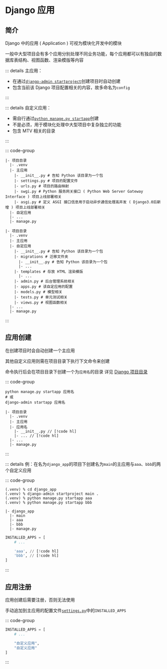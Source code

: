 # Django 应用

## 简介

Django 中的应用 ( Application ) 可视为模块化开发中的模块

一般中大型项目会有多个应用分别处理不同业务功能，每个应用都可以有独自的数据库表结构、视图函数、渲染模版等内容

::: details 主应用：

- 在通过[`django-admin startproject`](../index.md#项目创建)创建项目时自动创建
- 包含当前该 Django 项目配置相关的内容，故多命名为`config`

:::

::: details 自定义应用：

- 需自行通过[`python manage.py startapp`](#应用创建)创建
- 不是必须，用于模块化处理中大型项目中复杂独立的功能
- 包含 MTV 相关的目录

:::

::: code-group

```shell{3-8} [主应用]
|- 项目目录
  |- .venv
  |- 主应用
    |- __init__.py # 告知 Python 该目录为一个包
    |- settings.py # 项目的配置文件
    |- urls.py # 项目的路由映射
    |- swgi.py # Python 服务网关接口 ( Python Web Server Gateway Interface ) 项目上线部署相关
    |- asgi.py # 定义 ASGI 接口信息用于启动异步通信处理高并发 ( Django3.0后新增 ) 项目上线部署相关
  |- 自定应用
  |- ...
  |- manage.py
```

```shell{4-15} [自定义应用]
|- 项目目录
  |- .venv
  |- 主应用
  |- 自定应用
    |- __init__.py # 告知 Python 该目录为一个包
    |- migrations # 迁移文件夹
      |- __init__.py # 告知 Python 该目录为一个包
      |- ...
    |- templates # 存放 HTML 渲染模版
      |- ...
    |- admin.py # 后台管理系统相关
    |- apps.py # 该自定应用的配置
    |- models.py # 模型相关
    |- tests.py # 单元测试相关
    |- views.py # 视图函数相关
  |- ...
  |- manage.py
```

:::

## 应用创建

在创建项目时会自动创建一个主应用

其他自定义应用则需在项目目录下执行下文命令来创建

命令执行后会在项目目录下创建一个为`应用名`的目录 详见 [Django 项目目录](../index.md#项目目录)

::: code-group

```shell [命令]
python manage.py startapp 应用名
# 或
django-admin startapp 应用名
```

```shell [目录]
|- 项目目录
  |- .venv
  |- 主应用
  |- 应用名
    |- __init__.py // [!code hl]
    |- ... // [!code hl]
  |- ...
  |- manage.py
```

:::

::: details 例：在名为`django_app`的项目下创建名为`main`的主应用与`aaa`、`bbb`的两个自定义应用

::: code-group

```shell [命令]
(.venv) % cd django_app
(.venv) % django-admin startproject main .
(.venv) % python manage.py startapp aaa
(.venv) % python manage.py startapp bbb
```

```shell [目录]
|- django_app
  |- main
  |- aaa
  |- bbb
  |- manage.py
```

```python [配置文件]
INSTALLED_APPS = [
    # ...

    'aaa', // [!code hl]
    'bbb', // [!code hl]
]

```

:::

## 应用注册

应用创建后需要注册，否则无法使用

手动追加到主应用的配置文件[`settings.py`](../index.md#settings-py)中的`INSTALLED_APPS`

::: code-group

```python [settings.py]
INSTALLED_APPS = [
    # ...

    "自定义应用",
    "自定义应用"
]
```

:::
